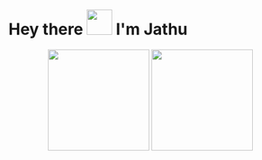 # Hey there <img src="https://media.giphy.com/media/f3jZ3CyVl66RuBwpJp/giphy.gif" width="45px"> I'm Jathu 

<div align="center">
  <img height="180em" src="https://github-readme-stats-three-sepia.vercel.app/api?username=jathugoban&show_icons=true&hide_border=true&bg_color=ffffff00&text_color=4EB18D&title_color=ff7b72&icon_color=4B2C2F" />
  <img height="180em" src="https://github-readme-stats-three-sepia.vercel.app/api/top-langs/?username=jathugoban&layout=compact&exclude_repo=github-readme-stats&hide_border=true&bg_color=ffffff00&text_color=4EB18D&title_color=ff7b72&icon_color=4B2C2F" />
</div>

